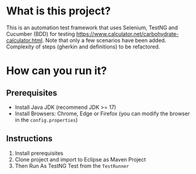 # What is this project?
This is an automation test framework that uses Selenium, TestNG and Cucumber (BDD) for testing https://www.calculator.net/carbohydrate-calculator.html. Note that only a few scenarios have been added. Complexity of steps (gherkin and definitions) to be refactored.

# How can you run it?
## Prerequisites
- Install Java JDK (recommend JDK >= 17)
- Install Browsers: Chrome, Edge or Firefox (you can modify the browser in the `config.properties`)

## Instructions
1. Install prerequisites
2. Clone project and import to Eclipse as Maven Project
3. Then Run As TestNG Test from the `TestRunner`
